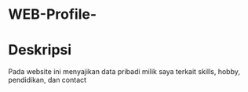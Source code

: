 # WEB-Profile-
# Deskripsi
Pada website ini menyajikan data pribadi milik saya terkait skills, hobby, pendidikan, dan contact
